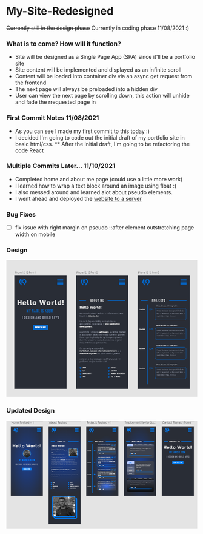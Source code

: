# My-Site-Redesigned

~~Currently still in the design phase~~
Currently in coding phase 11/08/2021 :)

### What is to come? How will it function?
* Site will be designed as a Single Page App (SPA) since it'll be a portfolio site
* Site content will be implemented and displayed as an infinite scroll
* Content will be loaded into container div via an async get request from the frontend
* The next page will always be preloaded into a hidden div
* User can view the next page by scrolling down, this action will unhide and fade the rrequested page in

### First Commit Notes 11/08/2021
* As you can see I made my first commit to this today :)
* I decided I'm going to code out the initial draft of my portfolio site in basic html/css.
** After the initial draft, I'm going to be refactoring the code React

### Multiple Commits Later... 11/10/2021
* Completed home and about me page (could use a little more work)
* I learned how to wrap a text block around an image using float :)
* I also messed around and learned alot about pseudo elements.
* I went ahead and deployed the [website to a server](http://keemcodes.com)

### Bug Fixes
- [ ] fix issue with right margin on pseudo ::after element outstretching page width on mobile 


### Design
![Screenshot of Design](mysite.png)

### Updated Design
![Screenshot of Updated Design](UpdatedDesign.png)
